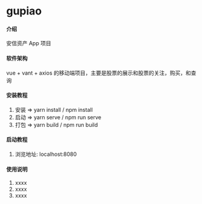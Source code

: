 # gupiao

#### 介绍

安信资产 App 项目

#### 软件架构

vue + vant + axios 的移动端项目，主要是股票的展示和股票的关注，购买，和查询

#### 安装教程

1. 安装 => yarn install / npm install
2. 启动 => yarn serve / npm run serve
3. 打包 => yarn build / npm run build

#### 启动教程

1. 浏览地址: localhost:8080

#### 使用说明

1. xxxx
2. xxxx
3. xxxx

